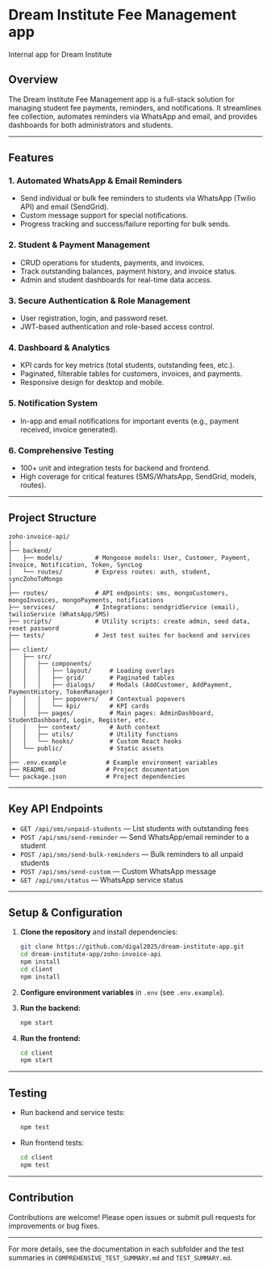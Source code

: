 # Dream Institute Fee Management app
Internal app for Dream Institute

## Overview

The Dream Institute Fee Management app is a full-stack solution for managing student fee payments, reminders, and notifications. It streamlines fee collection, automates reminders via WhatsApp and email, and provides dashboards for both administrators and students.

---

## Features

### 1. Automated WhatsApp & Email Reminders
- Send individual or bulk fee reminders to students via WhatsApp (Twilio API) and email (SendGrid).
- Custom message support for special notifications.
- Progress tracking and success/failure reporting for bulk sends.

### 2. Student & Payment Management
- CRUD operations for students, payments, and invoices.
- Track outstanding balances, payment history, and invoice status.
- Admin and student dashboards for real-time data access.

### 3. Secure Authentication & Role Management
- User registration, login, and password reset.
- JWT-based authentication and role-based access control.

### 4. Dashboard & Analytics
- KPI cards for key metrics (total students, outstanding fees, etc.).
- Paginated, filterable tables for customers, invoices, and payments.
- Responsive design for desktop and mobile.

### 5. Notification System
- In-app and email notifications for important events (e.g., payment received, invoice generated).

### 6. Comprehensive Testing
- 100+ unit and integration tests for backend and frontend.
- High coverage for critical features (SMS/WhatsApp, SendGrid, models, routes).

---

## Project Structure

```
zoho-invoice-api/
│
├── backend/
│   ├── models/         # Mongoose models: User, Customer, Payment, Invoice, Notification, Token, SyncLog
│   └── routes/         # Express routes: auth, student, syncZohoToMongo
│
├── routes/             # API endpoints: sms, mongoCustomers, mongoInvoices, mongoPayments, notifications
├── services/           # Integrations: sendgridService (email), twilioService (WhatsApp/SMS)
├── scripts/            # Utility scripts: create admin, seed data, reset password
├── tests/              # Jest test suites for backend and services
│
├── client/
│   ├── src/
│   │   ├── components/
│   │   │   ├── layout/     # Loading overlays
│   │   │   ├── grid/       # Paginated tables
│   │   │   ├── dialogs/    # Modals (AddCustomer, AddPayment, PaymentHistory, TokenManager)
│   │   │   ├── popovers/   # Contextual popovers
│   │   │   └── kpi/        # KPI cards
│   │   ├── pages/          # Main pages: AdminDashboard, StudentDashboard, Login, Register, etc.
│   │   ├── context/        # Auth context
│   │   ├── utils/          # Utility functions
│   │   └── hooks/          # Custom React hooks
│   └── public/             # Static assets
│
├── .env.example           # Example environment variables
├── README.md              # Project documentation
└── package.json           # Project dependencies
```

---

## Key API Endpoints

- `GET /api/sms/unpaid-students` — List students with outstanding fees
- `POST /api/sms/send-reminder` — Send WhatsApp/email reminder to a student
- `POST /api/sms/send-bulk-reminders` — Bulk reminders to all unpaid students
- `POST /api/sms/send-custom` — Custom WhatsApp message
- `GET /api/sms/status` — WhatsApp service status

---

## Setup & Configuration

1. **Clone the repository** and install dependencies:
   ```sh
   git clone https://github.com/digal2025/dream-institute-app.git
   cd dream-institute-app/zoho-invoice-api
   npm install
   cd client
   npm install
   ```

2. **Configure environment variables** in `.env` (see `.env.example`).

3. **Run the backend:**
   ```sh
   npm start
   ```

4. **Run the frontend:**
   ```sh
   cd client
   npm start
   ```

---

## Testing

- Run backend and service tests:
  ```sh
  npm test
  ```
- Run frontend tests:
  ```sh
  cd client
  npm test
  ```

---

## Contribution

Contributions are welcome! Please open issues or submit pull requests for improvements or bug fixes.

---

For more details, see the documentation in each subfolder and the test summaries in `COMPREHENSIVE_TEST_SUMMARY.md` and `TEST_SUMMARY.md`.
